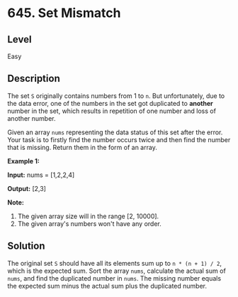 # 645. Set Mismatch
## Level
Easy

## Description
The set `S` originally contains numbers from 1 to `n`. But unfortunately, due to the data error, one of the numbers in the set got duplicated to **another** number in the set, which results in repetition of one number and loss of another number.

Given an array `nums` representing the data status of this set after the error. Your task is to firstly find the number occurs twice and then find the number that is missing. Return them in the form of an array.

**Example 1:**

**Input:** nums = [1,2,2,4]

**Output:** [2,3]

**Note:**
1. The given array size will in the range [2, 10000].
2. The given array's numbers won't have any order.

## Solution
The original set `S` should have all its elements sum up to `n * (n + 1) / 2`, which is the expected sum. Sort the array `nums`, calculate the actual sum of `nums`, and find the duplicated number in `nums`. The missing number equals the expected sum minus the actual sum plus the duplicated number.
